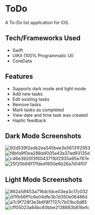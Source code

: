 # ToDo
A To-Do list application for iOS.

## Tech/Frameworks Used
- Swift
- UIKit (100% Programmatic UI)
- CoreData

## Features
- Supports dark mode and light mode
- Add new tasks
- Edit existing tasks
- Remove tasks
- Mark tasks as completed
- View date and time task was created
- Haptic feedback

## Dark Mode Screenshots
![92d539f2edb2ea545bee3e56131f2953](https://user-images.githubusercontent.com/29238419/135707679-45694e19-9965-4a6c-9dfa-4f08996f0143.png)
![f4bfa9f0ea288d4005a43a37ad93135d](https://user-images.githubusercontent.com/29238419/135707684-3dd6a4a0-be94-4b31-ab72-4b07abe96a94.png)
![c46e3920f3f6043711bf2935a95e767e](https://user-images.githubusercontent.com/29238419/135707690-0b1e8928-8422-45c1-99a5-6e0dd8c5577a.png)
![25f20b94f17fded1650e6b26a7d14f07](https://user-images.githubusercontent.com/29238419/135707757-5394cd20-3b3e-483e-8912-4fbd942317ae.png)

## Light Mode Screenshots
![862a1df453a716dcfdce03ea3c17c032](https://user-images.githubusercontent.com/29238419/135707860-ee8f67f8-3ce7-43b5-8b4f-9dc34bee50dd.png)
![d11fb56ff1c6e04dfe3b7d350e06486d](https://user-images.githubusercontent.com/29238419/135707866-0e885704-cd42-4522-9ce0-55363e00d8b2.png)
![a7c9f728f3e3b6f8f7137c7b01bc6d85](https://user-images.githubusercontent.com/29238419/135707868-e4c8fb0c-2087-4463-8fb7-6e79a6087e34.png)
![cff05023a84bc60bbe2138883b816efc](https://user-images.githubusercontent.com/29238419/135707881-de42949c-cc3c-451f-bb47-f49612ea3671.png)
